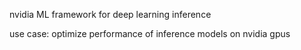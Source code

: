 nvidia ML framework for deep learning inference

use case:
optimize performance of inference models on nvidia gpus
